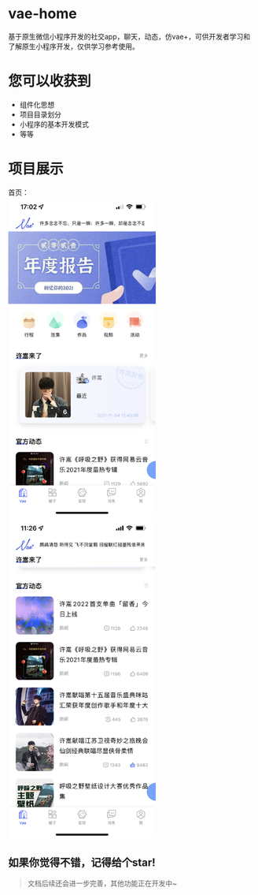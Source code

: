 # vae-home

基于原生微信小程序开发的社交app，聊天，动态，仿vae+，可供开发者学习和了解原生小程序开发，仅供学习参考使用。

# 您可以收获到

- 组件化思想
- 项目目录划分
- 小程序的基本开发模式
- 等等

# 项目展示

首页：
<br>
<img src="https://github.com/phk422/vae-home/blob/main/assets/proto-img/vaehome.png?raw=true" width="300px" />
<img src="https://github.com/phk422/vae-home/blob/main/assets/proto-img/vaehome2.png?raw=true" width="300px" />

## 如果你觉得不错，记得给个star!

> 文档后续还会进一步完善，其他功能正在开发中~
